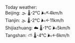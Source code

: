 Today weather:  
Beijing: 🌫  🌡️-2°C 🌬️↖4km/h  
Tianjin: 🌫  🌡️-2°C 🌬️←11km/h  
Shijiazhuang: ☁️   🌡️-1°C 🌬️5km/h  
Tangshan: ⛅️  🌡️-4°C 🌬️←6km/h  
